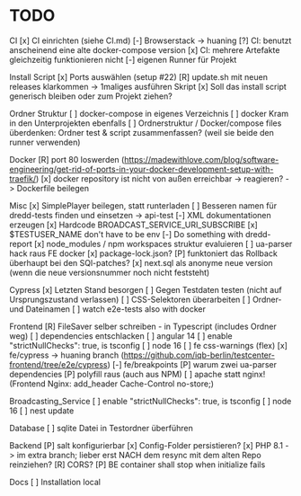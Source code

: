 # TODO
CI
[x] CI einrichten (siehe CI.md)
[-] Browserstack -> huaning
[?] CI: benutzt anscheinend eine alte docker-compose version
[x] CI: mehrere Artefakte gleichzeitig funktionieren nicht
[-] eigenen Runner für Projekt

Install Script
[x] Ports auswählen (setup #22)
[R] update.sh mit neuen releases klarkommen -> 1maliges ausführen Skript
[x] Soll das install script generisch bleiben oder zum Projekt ziehen?


Ordner Struktur
[ ] docker-compose in eigenes Verzeichnis
[ ] docker Kram in den Unterprojekten ebenfalls
[ ] Ordnerstruktur / Docker/compose files überdenken: Ordner test & script zusammenfassen? (weil sie beide den runner verwenden)

Docker
[R] port 80 loswerden (https://madewithlove.com/blog/software-engineering/get-rid-of-ports-in-your-docker-development-setup-with-traefik/)
[x] docker repository ist nicht von außen erreichbar -> reagieren? -> Dockerfile beilegen


Misc
[x] SimplePlayer beilegen, statt runterladen
[ ] Besseren namen für dredd-tests finden und einsetzen -> api-test
[-] XML dokumentationen erzeugen
[x] Hardcode BROADCAST_SERVICE_URI_SUBSCRIBE
[x] $TESTUSER_NAME don't have to be env
[-] Do something with dredd-report
[x] node_modules / npm workspaces struktur evaluieren 
[ ] ua-parser hack raus FE docker
[x] package-lock.json?
[P] funktoniert das Rollback überhaupt bei den SQl-patches?
[x] next.sql als anonyme neue version (wenn die neue versionsnummer noch nicht feststeht) 

Cypress
[x] Letzten Stand besorgen
[ ] Gegen Testdaten testen (nicht auf Ursprungszustand verlassen)
[ ] CSS-Selektoren überarbeiten
[ ] Ordner- und Dateinamen
[ ] watch e2e-tests also with docker

Frontend
[R] FileSaver selber schreiben - in Typescript (includes Ordner weg)
[ ] dependencies entschlacken
[ ] angular 14
[ ] enable "strictNullChecks": true, is tsconfig
[ ] node 16
[ ] fe css-warnings (flex)
[x] fe/cypress -> huaning branch (https://github.com/iqb-berlin/testcenter-frontend/tree/e2e/cypress)
[-] fe/breakpoints
[P] warum zwei ua-parser dependencies
[P] polyfill raus (auch aus NPM)
[ ] apache statt nginx! (Frontend Nginx: add_header Cache-Control no-store;)

Broadcasting_Service
[ ] enable "strictNullChecks": true, is tsconfig
[ ] node 16
[ ] nest update


Database
[ ] sqlite Datei in Testordner überführen


Backend
[P] salt konfigurierbar
[x] Config-Folder persistieren?
[x] PHP 8.1 -> im extra branch; lieber erst NACH dem resync mit dem alten Repo reinziehen?
[R] CORS?
[P] BE container shall stop when initialize fails


Docs
[ ] Installation local
